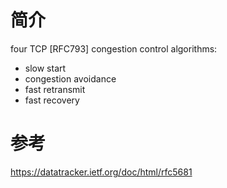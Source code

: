 # 简介
four TCP [RFC793] congestion control algorithms:
* slow start
* congestion avoidance
* fast retransmit
* fast recovery

# 参考
https://datatracker.ietf.org/doc/html/rfc5681